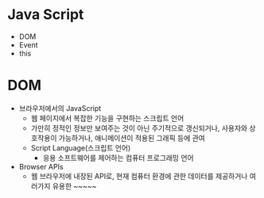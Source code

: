 # Java Script
- DOM
- Event
- this

# DOM
- 브라우저에서의 JavaScript
  - 웹 페이지에서 복잡한 기능을 구현하는 스크립트 언어
  - 가만히 정적인 정보만 보여주는 것이 아닌 주기적으로 갱신되거나, 사용자와 상호작용이 가능하거나, 애니메이션이 적용된 그래픽 등에 관여
  - Script Language(스크립트 언어)
    - 응용 소프트웨어를 제어하는 컴퓨터 프로그래밍 언어
- Browser APIs
  - 웹 브라우저에 내장된 API로, 현재 컴퓨터 환경에 관한 데이터를 제공하거나 여러가지 유용한 ~~~~~